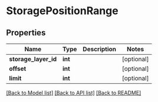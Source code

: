 # StoragePositionRange

## Properties
Name | Type | Description | Notes
------------ | ------------- | ------------- | -------------
**storage_layer_id** | **int** |  | [optional] 
**offset** | **int** |  | [optional] 
**limit** | **int** |  | [optional] 

[[Back to Model list]](../README.md#documentation-for-models) [[Back to API list]](../README.md#documentation-for-api-endpoints) [[Back to README]](../README.md)


